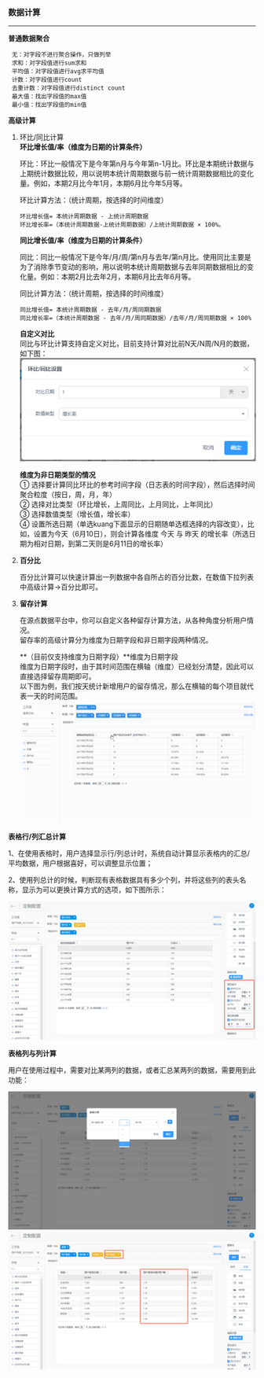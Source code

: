### **数据计算**

---

**普通数据聚合**

```
 无：对字段不进行聚合操作，只做列举
 求和：对字段值进行sum求和
 平均值：对字段值进行avg求平均值
 计数：对字段值进行count
 去重计数：对字段值进行distinct count
 最大值：找出字段值的max值
 最小值：找出字段值的min值
```

**高级计算**

1. 环比/同比计算  
   **环比增长值/率（维度为日期的计算条件）**

   环比：环比一般情况下是今年第n月与今年第n-1月比。环比是本期统计数据与上期统计数据比较，用以说明本统计周期数据与前一统计周期数据相比的变化量。例如，本期2月比今年1月，本期6月比今年5月等。

   环比计算方法：（统计周期，按选择的时间维度）

   ```
   环比增长值= 本统计周期数据 - 上统计周期数据
   环比增长率=（本统计周期数据-上统计周期数据）/上统计周期数据 × 100%。
   ```

   **同比增长值/率（维度为日期的计算条件）**

   同比：同比一般情况下是今年/月/周/第n月与去年/第n月比。使用同比主要是为了消除季节变动的影响，用以说明本统计周期数据与去年同期数据相比的变化量。例如：本期2月比去年2月，本期6月比去年6月等。

   同比计算方法：（统计周期，按选择的时间维度）

   ```
   同比增长值= 本统计周期数据 - 去年/月/周同期数据
   同比增长率=（本统计周期数据 - 去年/月/周同期数据）/去年/月/周同期数据 × 100%
   ```

   **自定义对比**  
   同比与环比计算支持自定义对比，目前支持计算对比前N天/N周/N月的数据，如下图：  
   ![](/assets/15019135571032.png)

   **维度为非日期类型的情况**  
   ① 选择要计算同比环比的参考时间字段（日志表的时间字段），然后选择时间聚合粒度（按日，周，月，年）   
   ② 选择对比类型（环比增长，上周同比，上月同比，上年同比）  
   ③ 选择数值类型（增长值，增长率）  
   ④ 设置所选日期（单选kuang下面显示的日期随单选框选择的内容改变），比如，设置为今天（6月10日），则会计算各维度 今天 与 昨天 的增长率（所选日期为相对日期，到第二天则是6月11日的增长率）

2. **百分比**

   百分比计算可以快速计算出一列数据中各自所占的百分比数，在数值下拉列表中高级计算-&gt;百分比即可。

3. **留存计算**

   在源点数据平台中，你可以自定义各种留存计算方法，从各种角度分析用户情况。  
   留存率的高级计算分为维度为日期字段和非日期字段两种情况。

   **（目前仅支持维度为日期字段）**维度为日期字段  
   维度为日期字段时，由于其时间范围在横轴（维度）已经划分清楚，因此可以直接选择留存周期即可。  
   以下图为例，我们按天统计新增用户的留存情况，那么在横轴的每个项目就代表一天的时间范围。  
   ![](/assets/留存计算.gif)

**表格行/列汇总计算**

1、在使用表格时，用户选择显示行/列总计时，系统自动计算显示表格内的汇总/平均数据，用户根据喜好，可以调整显示位置；

2、使用列总计的时候，判断现有表格数据具有多少个列，并将这些列的表头名称，显示为可以更换计算方式的选项，如下图所示：

![](/assets/表格类型.png)

**表格列与列计算**

用户在使用过程中，需要对比某两列的数据，或者汇总某两列的数据，需要用到此功能：

![](/assets/表格列计算.png)![](/assets/表格列计算2.png)

